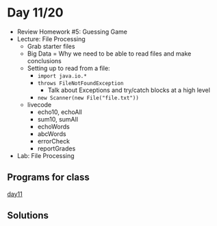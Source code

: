 # Day 11/20

+ Review Homework #5: Guessing Game
+ Lecture: File Processing
  - Grab starter files
  - Big Data = Why we need to be able to read files and make conclusions
  - Setting up to read from a file:
    - `import java.io.*`
    - `throws FileNotFoundException`
      - Talk about Exceptions and try/catch blocks at a high level
    - `new Scanner(new File("file.txt"))`
  - livecode
    - echo10, echoAll
    - sum10, sumAll
    - echoWords
    - abcWords
    - errorCheck
    - reportGrades
+ Lab: File Processing

## Programs for class
[day11](livecode/day11/)

## Solutions
